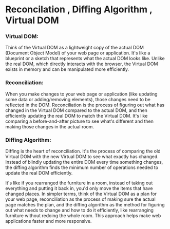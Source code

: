 # Reconcilation , Diffing Algorithm , Virtual DOM

### Virtual DOM:

Think of the Virtual DOM as a lightweight copy of the actual DOM (Document Object Model) of your web page or application.
It's like a blueprint or a sketch that represents what the actual DOM looks like.
Unlike the real DOM, which directly interacts with the browser, the Virtual DOM exists in memory and can be manipulated more efficiently.

### Reconciliation:

When you make changes to your web page or application (like updating some data or adding/removing elements), those changes need to be reflected in the DOM.
Reconciliation is the process of figuring out what has changed in the Virtual DOM compared to the actual DOM, and then efficiently updating the real DOM to match the Virtual DOM.
It's like comparing a before-and-after picture to see what's different and then making those changes in the actual room.

### Diffing Algorithm:

Diffing is the heart of reconciliation. It's the process of comparing the old Virtual DOM with the new Virtual DOM to see what exactly has changed.
Instead of blindly updating the entire DOM every time something changes, the diffing algorithm finds the minimum number of operations needed to update the real DOM efficiently.


It's like if you rearranged the furniture in a room, instead of taking out everything and putting it back in, you'd only move the items that have changed places.
In simpler terms, think of the Virtual DOM as a plan for your web page, reconciliation as the process of making sure the actual page matches the plan, and the diffing algorithm as the method for figuring out what needs to change and how to do it efficiently, like rearranging furniture without redoing the whole room. This approach helps make web applications faster and more responsive.